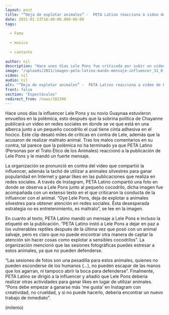 ```yaml
---
layout: post
title: "“Deja de explotar animales” -  PETA Latino reacciona a video de Lele Pons con cocodrilo"
date: 2021-01-23T16:40:00.000-06:00
tags:
  
  - Fama
  
  - musica
  
  - cantante
  
author: nil
description: "Hace unos días Lele Pons fue criticada por subir un video con un pequeño cocodrilo con cinta adhesiva en el hocico, ante esto, PETA Latino le mandó un mensaje. "
image: "/uploads/2021/images-peta-latino-mando-mensaje-influencer_31_0_1045_650.jpg"
video: nil
audio: nil
alt: "“Deja de explotar animales” -  PETA Latino reacciona a video de Lele Pons con cocodrilo"
front: false
section: "Espectáculos"
redirect_from: /news/182390
---
```


Hace unos días la influencer Lele Pons y su novio Guaynaa estuvieron envueltos en la polémica, esto después que la sobrina política de Chayanne publicará un video en redes sociales en donde se ve que está en una alberca junto a un pequeño cocodrilo el cual tiene cinta adhesiva en el hocico. Este clip desató miles de criticas en contra de Lele, además que la acusaron de realizar maltrato animal. Tras los malos comentarios en su contra, tal parece que la polémica no ha terminado ya que PETA Latino (Personas por el Trato Ético de los Animales) reaccionó a la publicación de Lele Pons y le mandó un fuerte mensaje. 

La organización se pronunció en contra del video que compartió la influencer, además la tachó de utilizar a animales silvestres para ganar popularidad en Internet y ganar likes en las publicaciones que realiza en redes sociales. A través de Instagram, PETA Latino compartió una foto en donde se observa a Lele Pons junto al pequeño cocodrilo, dicha imagen fue acompañada con un extenso texto en el que criticaron la conducta de la influencer con el animal. “Oye Lele Pons, deja de explotar a animales silvestres para obtener atención en redes sociales. Ésta desesperada estrategia no es entretenimiento, es maltrato”, se lee en la imagen. 

En cuanto al texto, PETA Latino mandó un mensaje a Lele Pons e incluso la etiquetó en la publicación. “PETA Latino instó a Lele Pons a dejar en paz a los vulnerables reptiles después de la última vez que posó con un animal salvaje, pero es claro que no puede encontrar otra manera de captar la atención sin hacer cosas como explotar a sensibles cocodrilos”. La organización mencionó que las sesiones fotográficas puedes estresar a estos animales, ya que no pueden defenderse. 

“Las sesiones de fotos son una pesadilla para estos animales, quienes no pueden esconderse de los humanos (…), no pueden escapar de las manos que los agarran, ni tampoco abrir la boca para defenderse”. Finalmente, PETA Latino se dirigió a la influencer y añadió que Lele Pons debería realizar otras actividades para ganar likes en lugar de utilizar animales. “Pons debe empezar a ganarse más 'me gusta' en Instagram con creatividad, no crueldad, y si no puede hacerlo, debería encontrar un nuevo trabajo de inmediato”. 

(milenio)